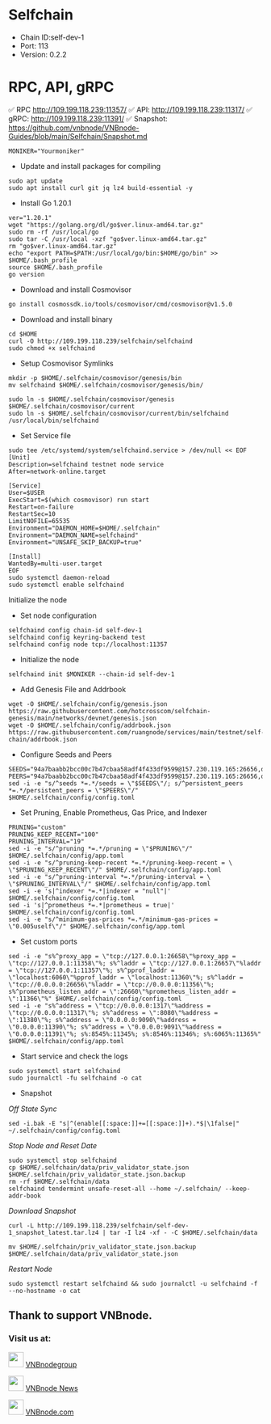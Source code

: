 # Selfchain
- Chain ID:self-dev-1
- Port: 113
- Version: 0.2.2

# RPC, API, gRPC
✅ RPC http://109.199.118.239:11357/
✅ API: http://109.199.118.239:11317/
✅ gRPC: http://109.199.118.239:11391/
✅ Snapshot: https://github.com/vnbnode/VNBnode-Guides/blob/main/Selfchain/Snapshot.md 

```
MONIKER="Yourmoniker"
```
- Update and install packages for compiling
```
sudo apt update
sudo apt install curl git jq lz4 build-essential -y
```
- Install Go 1.20.1
```
ver="1.20.1"
wget "https://golang.org/dl/go$ver.linux-amd64.tar.gz"
sudo rm -rf /usr/local/go
sudo tar -C /usr/local -xzf "go$ver.linux-amd64.tar.gz"
rm "go$ver.linux-amd64.tar.gz"
echo "export PATH=$PATH:/usr/local/go/bin:$HOME/go/bin" >> $HOME/.bash_profile
source $HOME/.bash_profile
go version
```
- Download and install Cosmovisor
```
go install cosmossdk.io/tools/cosmovisor/cmd/cosmovisor@v1.5.0
```
- Download and install binary
```
cd $HOME
curl -O http://109.199.118.239/selfchain/selfchaind
sudo chmod +x selfchaind
```
- Setup Cosmovisor Symlinks
```
mkdir -p $HOME/.selfchain/cosmovisor/genesis/bin
mv selfchaind $HOME/.selfchain/cosmovisor/genesis/bin/
```
```
sudo ln -s $HOME/.selfchain/cosmovisor/genesis $HOME/.selfchain/cosmovisor/current
sudo ln -s $HOME/.selfchain/cosmovisor/current/bin/selfchaind /usr/local/bin/selfchaind
```
- Set Service file
```
sudo tee /etc/systemd/system/selfchaind.service > /dev/null << EOF
[Unit]
Description=selfchaind testnet node service
After=network-online.target
​
[Service]
User=$USER
ExecStart=$(which cosmovisor) run start
Restart=on-failure
RestartSec=10
LimitNOFILE=65535
Environment="DAEMON_HOME=$HOME/.selfchain"
Environment="DAEMON_NAME=selfchaind"
Environment="UNSAFE_SKIP_BACKUP=true"
​
[Install]
WantedBy=multi-user.target
EOF
sudo systemctl daemon-reload
sudo systemctl enable selfchaind
```
Initialize the node
- Set node configuration
```
selfchaind config chain-id self-dev-1
selfchaind config keyring-backend test
selfchaind config node tcp://localhost:11357
```
- Initialize the node
```
selfchaind init $MONIKER --chain-id self-dev-1
```
- Add Genesis File and Addrbook
```
wget -O $HOME/.selfchain/config/genesis.json  https://raw.githubusercontent.com/hotcrosscom/selfchain-genesis/main/networks/devnet/genesis.json
wget -O $HOME/.selfchain/config/addrbook.json  https://raw.githubusercontent.com/ruangnode/services/main/testnet/self-chain/addrbook.json
```
- Configure Seeds and Peers
```
SEEDS="94a7baabb2bcc00c7b47cbaa58adf4f433df9599@157.230.119.165:26656,d3b5b6ca39c8c62152abbeac4669816166d96831@165.22.24.236:26656,35f478c534e2d58dc2c4acdf3eb22eeb6f23357f@165.232.125.66:26656,85bef166449c5fbb2eabbf3409a79a1376edd6f3@65.21.131.215:37656,dab7ab7c0a6c7a3ad47ed9e57765346ee2f87eda@144.76.97.251:38656,17c1b48b13c6a00d4aec8479fc0716874bab79ac@62.171.130.196:11356,d3b5b6ca39c8c62152abbeac4669816166d96831@165.22.24.236:26656,e8502eb858f555051f3f80edc13f46ea942e7507@23.111.23.233:26656,163b116b0181fc9d979e4c2e2e9f2be680cf5d22@109.199.118.239:11356"
PEERS="94a7baabb2bcc00c7b47cbaa58adf4f433df9599@157.230.119.165:26656,d3b5b6ca39c8c62152abbeac4669816166d96831@165.22.24.236:26656,35f478c534e2d58dc2c4acdf3eb22eeb6f23357f@165.232.125.66:26656,85bef166449c5fbb2eabbf3409a79a1376edd6f3@65.21.131.215:37656,dab7ab7c0a6c7a3ad47ed9e57765346ee2f87eda@144.76.97.251:38656,17c1b48b13c6a00d4aec8479fc0716874bab79ac@62.171.130.196:11356,d3b5b6ca39c8c62152abbeac4669816166d96831@165.22.24.236:26656,e8502eb858f555051f3f80edc13f46ea942e7507@23.111.23.233:26656,163b116b0181fc9d979e4c2e2e9f2be680cf5d22@109.199.118.239:11356"
sed -i -e "s/^seeds *=.*/seeds = \"$SEEDS\"/; s/^persistent_peers *=.*/persistent_peers = \"$PEERS\"/" $HOME/.selfchain/config/config.toml
```
- Set Pruning, Enable Prometheus, Gas Price, and Indexer
```
PRUNING="custom"
PRUNING_KEEP_RECENT="100"
PRUNING_INTERVAL="19"
sed -i -e "s/^pruning *=.*/pruning = \"$PRUNING\"/" $HOME/.selfchain/config/app.toml
sed -i -e "s/^pruning-keep-recent *=.*/pruning-keep-recent = \
\"$PRUNING_KEEP_RECENT\"/" $HOME/.selfchain/config/app.toml
sed -i -e "s/^pruning-interval *=.*/pruning-interval = \
\"$PRUNING_INTERVAL\"/" $HOME/.selfchain/config/app.toml
sed -i -e 's|^indexer *=.*|indexer = "null"|' $HOME/.selfchain/config/config.toml
sed -i 's|^prometheus *=.*|prometheus = true|' $HOME/.selfchain/config/config.toml
sed -i -e "s/^minimum-gas-prices *=.*/minimum-gas-prices = \"0.005uself\"/" $HOME/.selfchain/config/app.toml
```
- Set custom ports
```
sed -i -e "s%^proxy_app = \"tcp://127.0.0.1:26658\"%proxy_app = \"tcp://127.0.0.1:11358\"%; s%^laddr = \"tcp://127.0.0.1:26657\"%laddr = \"tcp://127.0.0.1:11357\"%; s%^pprof_laddr = \"localhost:6060\"%pprof_laddr = \"localhost:11360\"%; s%^laddr = \"tcp://0.0.0.0:26656\"%laddr = \"tcp://0.0.0.0:11356\"%; s%^prometheus_listen_addr = \":26660\"%prometheus_listen_addr = \":11366\"%" $HOME/.selfchain/config/config.toml
sed -i -e "s%^address = \"tcp://0.0.0.0:1317\"%address = \"tcp://0.0.0.0:11317\"%; s%^address = \":8080\"%address = \":11380\"%; s%^address = \"0.0.0.0:9090\"%address = \"0.0.0.0:11390\"%; s%^address = \"0.0.0.0:9091\"%address = \"0.0.0.0:11391\"%; s%:8545%:11345%; s%:8546%:11346%; s%:6065%:11365%" $HOME/.selfchain/config/app.toml
```
- Start service and check the logs
```
sudo systemctl start selfchaind
sudo journalctl -fu selfchaind -o cat
```
- Snapshot

_Off State Sync_
```
sed -i.bak -E "s|^(enable[[:space:]]+=[[:space:]]+).*$|\1false|" ~/.selfchain/config/config.toml
```
_Stop Node and Reset Date_
```
sudo systemctl stop selfchaind
cp $HOME/.selfchain/data/priv_validator_state.json $HOME/.selfchain/priv_validator_state.json.backup
rm -rf $HOME/.selfchain/data
selfchaind tendermint unsafe-reset-all --home ~/.selfchain/ --keep-addr-book
```
_Download Snapshot_
```
curl -L http://109.199.118.239/selfchain/self-dev-1_snapshot_latest.tar.lz4 | tar -I lz4 -xf - -C $HOME/.selfchain/data
```
```
mv $HOME/.selfchain/priv_validator_state.json.backup $HOME/.selfchain/data/priv_validator_state.json
```
_Restart Node_
```
sudo systemctl restart selfchaind && sudo journalctl -u selfchaind -f --no-hostname -o cat
```
## Thank to support VNBnode.
### Visit us at:

<img src="https://user-images.githubusercontent.com/50621007/183283867-56b4d69f-bc6e-4939-b00a-72aa019d1aea.png" width="30"/> <a href="https://t.me/VNBnodegroup" target="_blank">VNBnodegroup</a>

<img src="https://user-images.githubusercontent.com/50621007/183283867-56b4d69f-bc6e-4939-b00a-72aa019d1aea.png" width="30"/> <a href="https://t.me/Vnbnode" target="_blank">VNBnode News</a>

<img src="https://github.com/vnbnode/binaries/blob/main/Logo/VNBnode.jpg" width="30"/> <a href="https://VNBnode.com" target="_blank">VNBnode.com</a>
